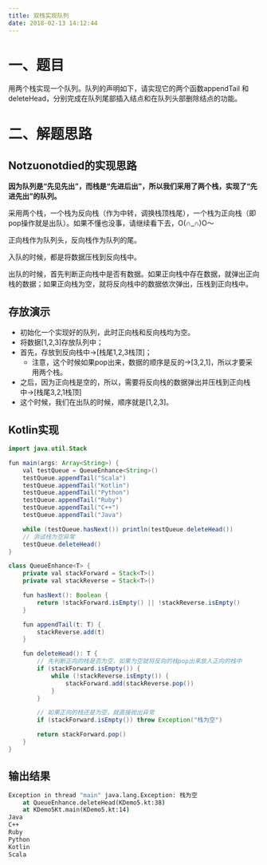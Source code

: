 ```yaml
---
title: 双栈实现队列
date: 2018-02-13 14:12:44
---
```


# 一、题目

用两个栈实现一个队列。队列的声明如下，请实现它的两个函数appendTail 和deleteHead，分别完成在队列尾部插入结点和在队列头部删除结点的功能。

# 二、解题思路

## Notzuonotdied的实现思路

**因为队列是“先见先出”，而栈是“先进后出”，所以我们采用了两个栈，实现了“先进先出”的队列。**

采用两个栈，一个栈为反向栈（作为中转，调换栈顶栈尾），一个栈为正向栈（即pop操作就是出队）。如果不懂也没事，请继续看下去，O(∩_∩)O～

正向栈作为队列头，反向栈作为队列的尾。

入队的时候，都是将数据压栈到反向栈中。

出队的时候，首先判断正向栈中是否有数据。如果正向栈中存在数据，就弹出正向栈的数据；如果正向栈为空，就将反向栈中的数据依次弹出，压栈到正向栈中。

## 存放演示

 - 初始化一个实现好的队列，此时正向栈和反向栈均为空。
 - 将数据[1,2,3]存放队列中；
 - 首先，存放到反向栈中->[栈尾1,2,3栈顶]；
    - 注意，这个时候如果pop出来，数据的顺序是反的->[3,2,1]，所以才要采用两个栈。
 - 之后，因为正向栈是空的，所以，需要将反向栈的数据弹出并压栈到正向栈中->[栈尾3,2,1栈顶]
 - 这个时候，我们在出队的时候，顺序就是[1,2,3]。

## Kotlin实现

``` java
import java.util.Stack

fun main(args: Array<String>) {
    val testQueue = QueueEnhance<String>()
    testQueue.appendTail("Scala")
    testQueue.appendTail("Kotlin")
    testQueue.appendTail("Python")
    testQueue.appendTail("Ruby")
    testQueue.appendTail("C++")
    testQueue.appendTail("Java")

    while (testQueue.hasNext()) println(testQueue.deleteHead())
    // 测试栈为空异常
    testQueue.deleteHead()
}

class QueueEnhance<T> {
    private val stackForward = Stack<T>()
    private val stackReverse = Stack<T>()

    fun hasNext(): Boolean {
        return !stackForward.isEmpty() || !stackReverse.isEmpty()
    }

    fun appendTail(t: T) {
        stackReverse.add(t)
    }

    fun deleteHead(): T {
        // 先判断正向的栈是否为空，如果为空就将反向的栈pop出来放入正向的栈中
        if (stackForward.isEmpty()) {
            while (!stackReverse.isEmpty()) {
                stackForward.add(stackReverse.pop())
            }
        }

        // 如果正向的栈还是为空，就直接抛出异常
        if (stackForward.isEmpty()) throw Exception("栈为空")

        return stackForward.pop()
    }
}
```

## 输出结果

``` cmd
Exception in thread "main" java.lang.Exception: 栈为空
	at QueueEnhance.deleteHead(KDemo5.kt:38)
	at KDemo5Kt.main(KDemo5.kt:14)
Java
C++
Ruby
Python
Kotlin
Scala
```
